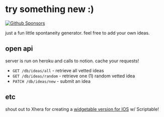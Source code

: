 # try something new :)

[![Github Sponsors](https://img.shields.io/badge/sponsors-4-green.svg)](https://github.com/sponsors/telepathics)

just a fun little spontaneity generator. feel free to add your own ideas.

## open api
server is run on heroku and calls to notion. cache your requests!
* `GET /db/ideas/all` - retrieve all vetted ideas
* `GET /db/ideas/random` - retrieve one (1) random vetted idea
* `PATCH /db/ideas/new` - submit an idea

## etc
shout out to Xhera for creating a [widgetable version for IOS](https://github.com/xheraa/trysomethingnewwidget) w/ Scriptable!
